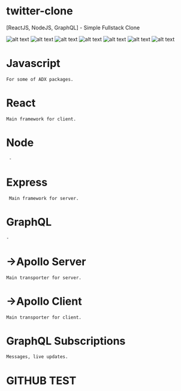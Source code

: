 # twitter-clone
[ReactJS, NodeJS, GraphQL] - Simple Fullstack Clone

  ![alt text](http://i.piccy.info/i9/3c0d144ebf1bc5b7774e10a22fd43bff/1541853199/57853/1281257/154185258635939668.png)
  ![alt text](http://i.piccy.info/i9/1c2868ddfa3edf2a581a20ea578900e7/1541853342/77659/1281257/154185262429812338.png)
  ![alt text](http://i.piccy.info/i9/9592f1941e77b6d6948dd12f1c14f5dc/1541853359/132356/1281257/154185264956198435.png)
  ![alt text](http://i.piccy.info/i9/22181345df99195e9392b9cda5552f94/1541853387/34097/1281257/154185274111766493.png)
  ![alt text](http://i.piccy.info/i9/a23610b432cf907de6a36d02b835d8c5/1541853407/87584/1281257/154185283800518378.png)
  ![alt text](http://i.piccy.info/i9/450e202bb675e46df3694e2ef394b38c/1541853429/66673/1281257/154185289841836934.png)
  ![alt text](http://i.piccy.info/i9/ae0e8699a4d4ce000f064558fcf16cf1/1541853447/139627/1281257/154185292612549585.png)

  # Javascript
    For some of ADX packages.
  # React
    Main framework for client.
  # Node
     -
  # Express
     Main framework for server.
  # GraphQL
    -
  # ->Apollo Server
    Main transporter for server.
  # ->Apollo Client
    Main transporter for client.
  # GraphQL Subscriptions
    Messages, live updates.

# GITHUB TEST
